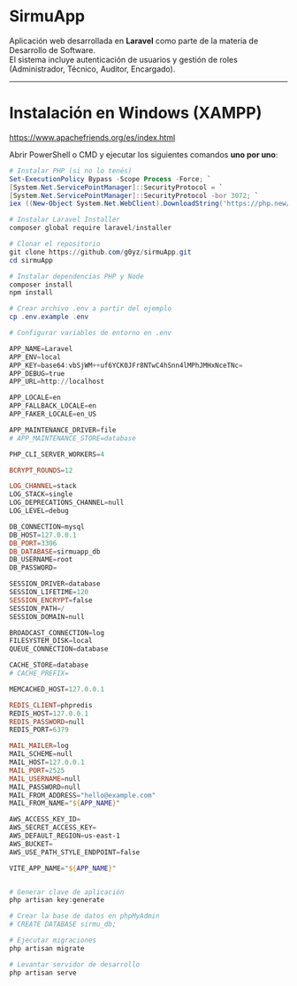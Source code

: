 # SirmuApp

Aplicación web desarrollada en **Laravel** como parte de la materia de Desarrollo de Software.  
El sistema incluye autenticación de usuarios y gestión de roles (Administrador, Técnico, Auditor, Encargado).

---

# Instalación en Windows (XAMPP)
https://www.apachefriends.org/es/index.html

Abrir PowerShell o CMD y ejecutar los siguientes comandos **uno por uno**:

```powershell
# Instalar PHP (si no lo tenés)
Set-ExecutionPolicy Bypass -Scope Process -Force; `
[System.Net.ServicePointManager]::SecurityProtocol = `
[System.Net.ServicePointManager]::SecurityProtocol -bor 3072; `
iex ((New-Object System.Net.WebClient).DownloadString('https://php.new/install/windows/8.4'))

# Instalar Laravel Installer
composer global require laravel/installer

# Clonar el repositorio
git clone https://github.com/g0yz/sirmuApp.git
cd sirmuApp

# Instalar dependencias PHP y Node
composer install
npm install

# Crear archivo .env a partir del ejemplo
cp .env.example .env

# Configurar variables de entorno en .env

APP_NAME=Laravel
APP_ENV=local
APP_KEY=base64:vbSjWM++uf6YCK0JFr8NTwC4hSnn4lMPhJMHxNceTNc=
APP_DEBUG=true
APP_URL=http://localhost

APP_LOCALE=en
APP_FALLBACK_LOCALE=en
APP_FAKER_LOCALE=en_US

APP_MAINTENANCE_DRIVER=file
# APP_MAINTENANCE_STORE=database

PHP_CLI_SERVER_WORKERS=4

BCRYPT_ROUNDS=12

LOG_CHANNEL=stack
LOG_STACK=single
LOG_DEPRECATIONS_CHANNEL=null
LOG_LEVEL=debug

DB_CONNECTION=mysql
DB_HOST=127.0.0.1
DB_PORT=3306
DB_DATABASE=sirmuapp_db
DB_USERNAME=root
DB_PASSWORD=

SESSION_DRIVER=database
SESSION_LIFETIME=120
SESSION_ENCRYPT=false
SESSION_PATH=/
SESSION_DOMAIN=null

BROADCAST_CONNECTION=log
FILESYSTEM_DISK=local
QUEUE_CONNECTION=database

CACHE_STORE=database
# CACHE_PREFIX=

MEMCACHED_HOST=127.0.0.1

REDIS_CLIENT=phpredis
REDIS_HOST=127.0.0.1
REDIS_PASSWORD=null
REDIS_PORT=6379

MAIL_MAILER=log
MAIL_SCHEME=null
MAIL_HOST=127.0.0.1
MAIL_PORT=2525
MAIL_USERNAME=null
MAIL_PASSWORD=null
MAIL_FROM_ADDRESS="hello@example.com"
MAIL_FROM_NAME="${APP_NAME}"

AWS_ACCESS_KEY_ID=
AWS_SECRET_ACCESS_KEY=
AWS_DEFAULT_REGION=us-east-1
AWS_BUCKET=
AWS_USE_PATH_STYLE_ENDPOINT=false

VITE_APP_NAME="${APP_NAME}"


# Generar clave de aplicación
php artisan key:generate

# Crear la base de datos en phpMyAdmin
# CREATE DATABASE sirmu_db;

# Ejecutar migraciones
php artisan migrate

# Levantar servidor de desarrollo
php artisan serve
